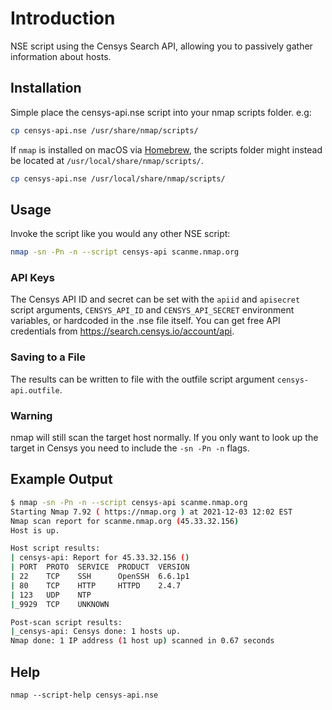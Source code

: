 # Introduction

NSE script using the Censys Search API, allowing you to passively gather information about hosts.

## Installation

Simple place the censys-api.nse script into your nmap scripts folder. e.g:

```sh
cp censys-api.nse /usr/share/nmap/scripts/
```

If `nmap` is installed on macOS via [Homebrew](https://brew.sh/), the scripts folder might instead be located at `/usr/local/share/nmap/scripts/`.

```sh
cp censys-api.nse /usr/local/share/nmap/scripts/
```

## Usage

Invoke the script like you would any other NSE script:

```sh
nmap -sn -Pn -n --script censys-api scanme.nmap.org
```

### API Keys

The Censys API ID and secret can be set with the `apiid` and `apisecret` script arguments, `CENSYS_API_ID` and `CENSYS_API_SECRET` environment variables, or hardcoded in the .nse file itself. You can get free API credentials from <https://search.censys.io/account/api>.

### Saving to a File

The results can be written to file with the outfile script argument `censys-api.outfile`.

### Warning

nmap will still scan the target host normally. If you only want to look up the target in Censys you need to include the `-sn -Pn -n` flags.

## Example Output

```sh
$ nmap -sn -Pn -n --script censys-api scanme.nmap.org
Starting Nmap 7.92 ( https://nmap.org ) at 2021-12-03 12:02 EST
Nmap scan report for scanme.nmap.org (45.33.32.156)
Host is up.

Host script results:
| censys-api: Report for 45.33.32.156 ()
| PORT  PROTO  SERVICE  PRODUCT  VERSION
| 22    TCP    SSH      OpenSSH  6.6.1p1
| 80    TCP    HTTP     HTTPD    2.4.7
| 123   UDP    NTP               
|_9929  TCP    UNKNOWN           

Post-scan script results:
|_censys-api: Censys done: 1 hosts up.
Nmap done: 1 IP address (1 host up) scanned in 0.67 seconds
```

## Help

    nmap --script-help censys-api.nse
